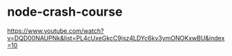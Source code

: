 # node-crash-course
https://www.youtube.com/watch?v=DQD00NAUPNk&list=PL4cUxeGkcC9jsz4LDYc6kv3ymONOKxwBU&index=10
